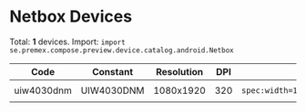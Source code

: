 # Netbox Devices

Total: **1** devices. Import: `import se.premex.compose.preview.device.catalog.android.Netbox`

| Code | Constant | Resolution | DPI | Compose Spec | Preview Usage |
|------|----------|------------|-----|-------------|---------------|
| uiw4030dnm | UIW4030DNM | 1080x1920 | 320 | `spec:width=1080px,height=1920px,dpi=320` | `@Preview(device = Netbox.UIW4030DNM)` |

<!-- Generated automatically. Do not edit manually. -->

